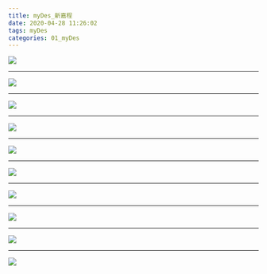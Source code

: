 ```yaml
---
title: myDes_新嘉程
date: 2020-04-28 11:26:02
tags: myDes
categories: 01_myDes
---
```


![](./newJiaCheng_001.jpg)

<!--more-->

***

![](./newJiaCheng_002.jpg)

***

![](./newJiaCheng_003.jpg)

***

![](./newJiaCheng_004.jpg)

***

![](./newJiaCheng_005.jpg)

***

![](./newJiaCheng_006.jpg)

***

![](./newJiaCheng_007.jpg)

***

![](./newJiaCheng_008.jpg)

***

![](./newJiaCheng_009.jpg)

***

![](./newJiaCheng_010.jpg)
